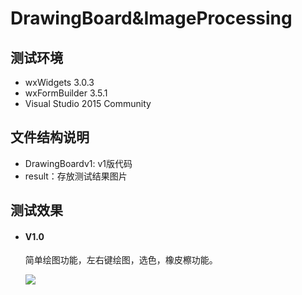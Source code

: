# DrawingBoard&ImageProcessing
## 测试环境
* wxWidgets 3.0.3
* wxFormBuilder 3.5.1
* Visual Studio 2015 Community

## 文件结构说明
* DrawingBoardv1: v1版代码
* result：存放测试结果图片

## 测试效果

* #### V1.0
  简单绘图功能，左右键绘图，选色，橡皮檫功能。

  ![](https://github.com/xxpcb/DrawingBoard-ImageProcessing/tree/master/result/v1_0.png)


